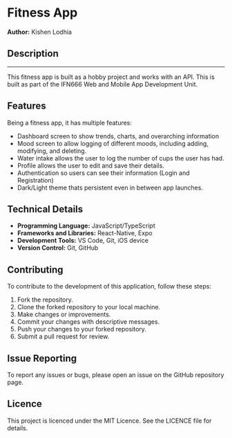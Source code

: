 # Fitness App

**Author:** Kishen Lodhia

## Description
---
This fitness app is built as a hobby project and works with an API. This is built as part of the IFN666 Web and Mobile App Development Unit. 

## Features
Being a fitness app, it has multiple features:
- Dashboard screen to show trends, charts, and overarching information
- Mood screen to allow logging of different moods, including adding, modifying, and deleting.
- Water intake allows the user to log the number of cups the user has had.
- Profile allows the user to edit and save their details.
- Authentication so users can see their information (Login and Registration)
- Dark/Light theme thats persistent even in between app launches.

## Technical Details
- **Programming Language:** JavaScript/TypeScript
- **Frameworks and Libraries:** React-Native, Expo
- **Development Tools:** VS Code, Git, iOS device
- **Version Control:** Git, GitHub

## Contributing

To contribute to the development of this application, follow these steps:

1. Fork the repository.
2. Clone the forked repository to your local machine.
3. Make changes or improvements.
4. Commit your changes with descriptive messages.
5. Push your changes to your forked repository.
6. Submit a pull request for review.

## Issue Reporting

To report any issues or bugs, please open an issue on the GitHub repository page.

## Licence

This project is licenced under the MIT Licence. See the LICENCE file for details.


